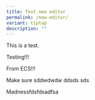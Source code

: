 ```yaml
---
title: Test new editor
permalink: /new-editor/
variant: tiptap
description: ""
---
```

<p>This is a test.</p>
<p>Testing!!!</p>
<p>From ECS!!!</p>
<p>Make sure sddwdwdw ddsds sds</p>
<p>Madnessfdsfdsadfsa</p>